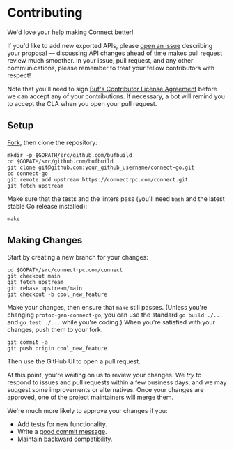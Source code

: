 Contributing
============

We'd love your help making Connect better!

If you'd like to add new exported APIs, please [open an issue][open-issue]
describing your proposal &mdash; discussing API changes ahead of time makes
pull request review much smoother. In your issue, pull request, and any other
communications, please remember to treat your fellow contributors with
respect!

Note that you'll need to sign [Buf's Contributor License Agreement][cla]
before we can accept any of your contributions. If necessary, a bot will remind
you to accept the CLA when you open your pull request.

## Setup

[Fork][fork], then clone the repository:

```
mkdir -p $GOPATH/src/github.com/bufbuild
cd $GOPATH/src/github.com/bufbuild
git clone git@github.com:your_github_username/connect-go.git
cd connect-go
git remote add upstream https://connectrpc.com/connect.git
git fetch upstream
```

Make sure that the tests and the linters pass (you'll need `bash` and the
latest stable Go release installed):

```
make 
```

## Making Changes

Start by creating a new branch for your changes:

```
cd $GOPATH/src/connectrpc.com/connect
git checkout main
git fetch upstream
git rebase upstream/main
git checkout -b cool_new_feature
```

Make your changes, then ensure that `make` still passes. (Unless you're
changing `protoc-gen-connect-go`, you can use the standard `go build ./...` and
`go test ./...` while you're coding.) When you're satisfied with your changes,
push them to your fork.

```
git commit -a
git push origin cool_new_feature
```

Then use the GitHub UI to open a pull request.

At this point, you're waiting on us to review your changes. We *try* to respond
to issues and pull requests within a few business days, and we may suggest some
improvements or alternatives. Once your changes are approved, one of the
project maintainers will merge them.

We're much more likely to approve your changes if you:

* Add tests for new functionality.
* Write a [good commit message][commit-message].
* Maintain backward compatibility.

[fork]: https://github.com/connectrpc/connect-go/fork
[open-issue]: https://github.com/connectrpc/connect-go/issues/new
[cla]: https://cla-assistant.io/connectrpc/connect-go
[commit-message]: http://tbaggery.com/2008/04/19/a-note-about-git-commit-messages.html
